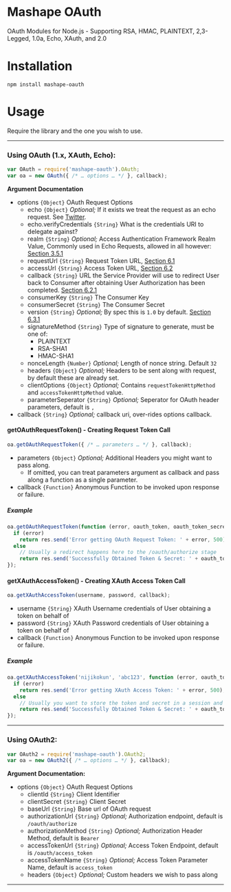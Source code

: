 # Mashape OAuth

OAuth Modules for Node.js - Supporting RSA, HMAC, PLAINTEXT, 2,3-Legged, 1.0a, Echo, XAuth, and 2.0

# Installation

```
npm install mashape-oauth
```

# Usage

Require the library and the one you wish to use.

***

### Using OAuth (1.x, XAuth, Echo):

```javascript
var OAuth = require('mashape-oauth').OAuth;
var oa = new OAuth({ /* … options … */ }, callback);
```

**Argument Documentation**

- options `{Object}` OAuth Request Options
  - echo `{Object}` *Optional;* If it exists we treat the request as an echo request. See [Twitter](https://dev.twitter.com/docs/auth/oauth/oauth-echo).
  - echo.verifyCredentials `{String}` What is the credentials URI to delegate against?
  - realm `{String}` *Optional;* Access Authentication Framework Realm Value, Commonly used in Echo Requests, allowed in all however:
  [Section 3.5.1](http://tools.ietf.org/html/rfc5849#section-3.5.1)
  - requestUrl `{String}` Request Token URL, [Section 6.1](http://oauth.net/core/1.0/#auth_step1)
  - accessUrl `{String}` Access Token URL, [Section 6.2](http://oauth.net/core/1.0/#auth_step2)
  - callback `{String}` URL the Service Provider will use to redirect User back to Consumer after obtaining User Authorization has been completed.
  [Section 6.2.1](http://oauth.net/core/1.0/#auth_step2)
  - consumerKey `{String}` The Consumer Key
  - consumerSecret `{String}` The Consumer Secret
  - version `{String}` *Optional;* By spec this is `1.0` by default. [Section 6.3.1](http://oauth.net/core/1.0/#auth_step3)
  - signatureMethod `{String}` Type of signature to generate, must be one of:
      - PLAINTEXT
      - RSA-SHA1
      - HMAC-SHA1
  - nonceLength `{Number}` *Optional;* Length of nonce string. Default `32`
  - headers `{Object}` *Optional;* Headers to be sent along with request, by default these are already set.
  - clientOptions `{Object}` *Optional;* Contains `requestTokenHttpMethod` and `accessTokenHttpMethod` value.
  - parameterSeperator `{String}` *Optional;* Seperator for OAuth header parameters, default is `,`
- callback `{String}` *Optional;* callback uri, over-rides options callback.

#### getOAuthRequestToken() - Creating Request Token Call

```javascript
oa.getOAuthRequestToken({ /* … parameters … */ }, callback);
```

- parameters `{Object}` *Optional;* Additional Headers you might want to pass along.
  - If omitted, you can treat parameters argument as callback and pass along a function as a single parameter.
- callback `{Function}` Anonymous Function to be invoked upon response or failure.


##### Example

```javascript
oa.getOAuthRequestToken(function (error, oauth_token, oauth_token_secret, results) {
  if (error)
    return res.send('Error getting OAuth Request Token: ' + error, 500);
  else
    // Usually a redirect happens here to the /oauth/authorize stage
    return res.send('Successfully Obtained Token & Secret: ' + oauth_token + ' & ' + oauth_token_secret, 200);
});
```

#### getXAuthAccessToken() - Creating XAuth Access Token Call

```javascript
oa.getXAuthAccessToken(username, password, callback);
```

- username `{String}` XAuth Username credentials of User obtaining a token on behalf of
- password `{String}` XAuth Password credentials of User obtaining a token on behalf of
- callback `{Function}` Anonymous Function to be invoked upon response or failure.


##### Example

```javascript
oa.getXAuthAccessToken('nijikokun', 'abc123', function (error, oauth_token, oauth_token_secret, results) {
  if (error)
    return res.send('Error getting XAuth Access Token: ' + error, 500);
  else
    // Usually you want to store the token and secret in a session and make your requests after this
    return res.send('Successfully Obtained Token & Secret: ' + oauth_token + ' & ' + oauth_token_secret, 200);
});
```

***

### Using OAuth2:

```javascript
var OAuth2 = require('mashape-oauth').OAuth2;
var oa = new OAuth2({ /* … options … */ }, callback);
```

**Argument Documentation:**

- options `{Object}` OAuth Request Options
  - clientId `{String}` Client Identifier
  - clientSecret `{String}` Client Secret
  - baseUrl `{String}` Base url of OAuth request
  - authorizationUrl `{String}` *Optional;* Authorization endpoint, default is `/oauth/authorize`
  - authorizationMethod `{String}` *Optional;* Authorization Header Method, default is `Bearer`
  - accessTokenUrl `{String}` *Optional;* Access Token Endpoint, default is `/oauth/access_token`
  - accessTokenName `{String}` *Optional;* Access Token Parameter Name, default is `access_token`
  - headers `{Object}` *Optional;* Custom headers we wish to pass along

***